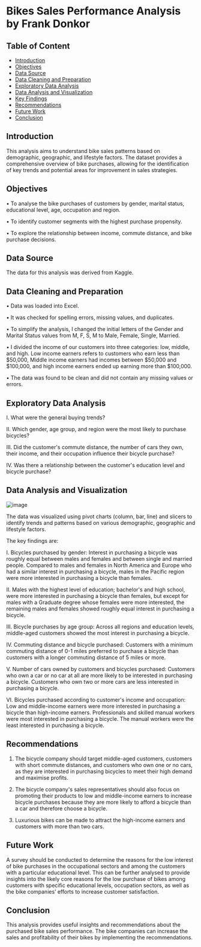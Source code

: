# Bikes Sales Performance Analysis by Frank Donkor



## Table of Content
- [Introduction](#Introduction)
- [Objectives](#objectives)
- [Data Source](#data-source)
- [Data Cleaning and Preparation](#data-cleaning-and-preparation)
- [Exploratory Data Analysis](#exploratory-data-analysis)
- [Data Analysis and Visualization](#Data-Analysis-and-Visualization)
- [Key Findings](#Key-Findings)
- [Recommendations](#recommendations)
- [Future Work](#future-work)
- [Conclusion](#conclusion)

## Introduction
This analysis aims to understand bike sales patterns based on demographic, geographic, and lifestyle factors. The dataset provides a comprehensive overview of bike purchases, allowing for the identification of key trends and potential areas for improvement in sales strategies.

## Objectives
•	To analyse the bike purchases of customers by gender, marital status, educational level, age, occupation and region.

•	To identify customer segments with the highest purchase propensity.

•	To explore the relationship between income, commute distance, and bike purchase decisions.

## Data Source
The data for this analysis was derived from Kaggle.

## Data Cleaning and Preparation
•	Data was loaded into Excel.

•	It was checked for spelling errors, missing values, and duplicates.

•	To simplify the analysis, I changed the initial letters of the Gender and Marital Status values from M, F, S, M to Male, Female, Single, Married.

•	I divided the income of our customers into three categories: low, middle, and high.
Low income earners refers to customers who earn less than $50,000, Middle income earners had incomes between $50,000 and $100,000, and high income earners ended up earning more than $100,000.

•	The data was found to be clean and did not contain any missing values or errors.

## Exploratory Data Analysis
I.	What were the general buying trends?

II.	Which gender, age group, and region were the most likely to purchase bicycles?

III.	Did the customer's commute distance, the number of cars they own, their income, and their occupation influence their bicycle purchase?

IV.	Was there a relationship between the customer's education level and bicycle purchase?

## Data Analysis and Visualization
![image](https://github.com/user-attachments/assets/51d647aa-fae2-4c05-a8cd-37d869dd430d)

The data was visualized using pivot charts (column, bar, line) and slicers to identify trends and patterns based on various demographic, geographic and lifestyle factors.

The key findings are: 

I.	Bicycles purchased by gender: Interest in purchasing a bicycle was roughly equal between males and females and between single and married people. Compared to males and females in North America and Europe who had a similar interest in purchasing a bicycle, males in the Pacific region were more interested in purchasing a bicycle than females.

II.	Males with the highest level of education; bachelor's and high school, were more interested in purchasing a bicycle than females, but except for males with a Graduate degree whose females were more interested, the remaining males and females showed roughly equal interest in purchasing a bicycle.

III.	Bicycle purchases by age group: Across all regions and education levels, middle-aged customers showed the most interest in purchasing a bicycle.

IV.	Commuting distance and bicycle purchased: Customers with a minimum commuting distance of 0-1 miles preferred to purchase a bicycle than customers with a longer commuting distance of 5 miles or more.

V.	Number of cars owned by customers and bicycles purchased: Customers who own a car or no car at all are more likely to be interested in purchasing a bicycle. Customers who own two or more cars are less interested in purchasing a bicycle.

VI.	Bicycles purchased according to customer's income and occupation: Low and middle-income earners were more interested in purchasing a bicycle than high-income earners. Professionals and skilled manual workers were most interested in purchasing a bicycle. The manual workers were the least interested in purchasing a bicycle.

## Recommendations
1.	The bicycle company should target middle-aged customers, customers with short commute distances, and customers who own one or no cars, as they are interested in purchasing bicycles to meet their high demand and maximise profits.
  
2.	The bicycle company's sales representatives should also focus on promoting their products to low and middle-income earners to increase bicycle purchases because they are more likely to afford a bicycle than a car and therefore choose a bicycle.
   
3.	Luxurious bikes can be made to attract the high-income earners and customers with more than two cars.

## Future Work
A survey should be conducted to determine the reasons for the low interest of bike purchases in the occupational sectors and among the customers with a particular educational level. This can be further analysed to provide insights into the likely core reasons for the low purchase of bikes among customers with specific educational levels, occupation sectors, as well as the bike companies’ efforts to increase customer satisfaction.

## Conclusion
This analysis provides useful insights and recommendations about the purchased bike sales performance. The bike companies can increase the sales and profitability of their bikes by implementing the recommendations. 

